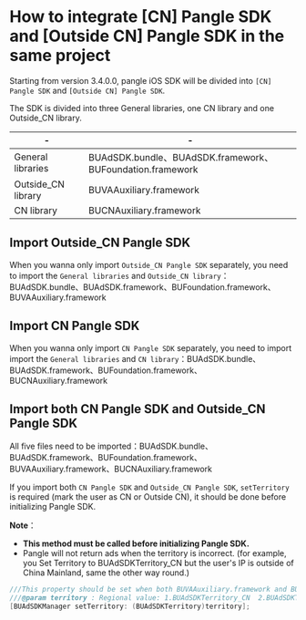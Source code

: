 
# How to integrate [CN] Pangle SDK and [Outside CN] Pangle SDK in the same project

Starting from version 3.4.0.0, pangle iOS SDK will be divided into `[CN] Pangle SDK` and `[Outside CN] Pangle SDK`.

The SDK is divided into three General libraries, one CN library and one Outside_CN library.

| -| - |
|---------------------|------------------------------------------------------------|
| General libraries   | BUAdSDK.bundle、BUAdSDK.framework、BUFoundation.framework  |
| Outside_CN library  | BUVAAuxiliary.framework                                    |
| CN library          | BUCNAuxiliary.framework                                    |



## Import Outside_CN Pangle SDK
When you wanna only import `Outside_CN Pangle SDK` separately, you need to import the `General libraries` and `Outside_CN library`：BUAdSDK.bundle、BUAdSDK.framework、BUFoundation.framework、BUVAAuxiliary.framework

## Import CN Pangle SDK
When you wanna only import `CN Pangle SDK` separately, you need to import import the `General libraries` and `CN library`：BUAdSDK.bundle、BUAdSDK.framework、BUFoundation.framework、BUCNAuxiliary.framework

## Import both CN Pangle SDK and Outside_CN Pangle SDK
All five files need to be imported：BUAdSDK.bundle、BUAdSDK.framework、BUFoundation.framework、BUVAAuxiliary.framework、BUCNAuxiliary.framework

If you import both `CN Pangle SDK` and `Outside_CN Pangle SDK`, `setTerritory` is required (mark the user as CN or Outside CN), it should be done before initializing Pangle SDK.

**Note**：
- **This method must be called before initializing Pangle SDK.**
- Pangle will not return ads when the territory is incorrect. (for example, you Set Territory to BUAdSDKTerritory_CN  but the user's IP is outside of China Mainland, same the other way round.)

```objective-c
///This property should be set when both BUVAAuxiliary.framework and BUCNAuxiliary.framework are imported in your project, otherwise it does not need to be set. You must set Territory before set APPID.
///@param territory : Regional value: 1.BUAdSDKTerritory_CN  2.BUAdSDKTerritory_NO_CN
[BUAdSDKManager setTerritory: (BUAdSDKTerritory)territory];
```
